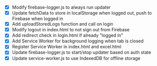 - [x] Modify firebase-logger.js to always run updater
- [x] Update fetchData to store in localStorage when logged out, push to Firebase when logged in
- [x] Add uploadStoredLogs function and call on login
- [x] Modify logout in index.html to not sign out from Firebase
- [x] Add redirect check in login.html if already "logged in"
- [x] Add Service Worker for background logging when tab is closed
- [x] Register Service Worker in index.html and excel.html
- [x] Update firebase-logger.js to start/stop updater based on auth state
- [x] Update service-worker.js to use IndexedDB for offline storage
